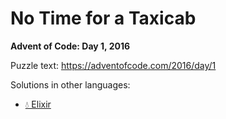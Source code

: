 # No Time for a Taxicab

**Advent of Code: Day 1, 2016**

Puzzle text: <https://adventofcode.com/2016/day/1>

Solutions in other languages:

- [💧 Elixir](../../../elixir/lib/2016/01_no_time_for_a_taxicab/README.md)

